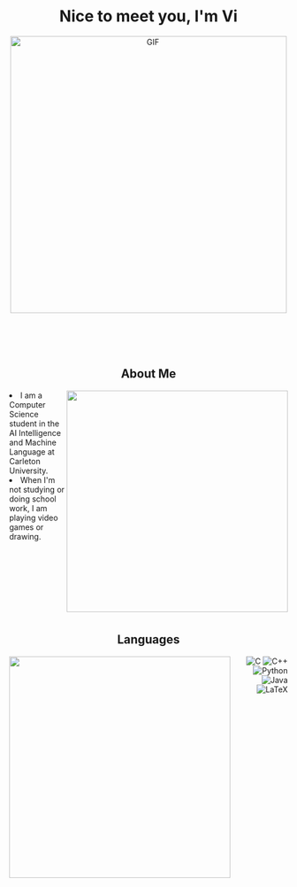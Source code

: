 <!-- Credits to @gifhonkai and gifgenshin for gifs used in this README-->
<h1 align="center"> Nice to meet you, I'm Vi </h1>
<div align="center">
<img hight="200" width="500" alt="GIF" align="center" src="https://github.com/user-attachments/assets/a3a38405-69d8-4b5a-b042-7bbc2faa3e42"/>
</div>
<br/>
<br/>
<br/>
<br/>

<!-- Details About Person-->
<h2 align="center"> About Me </h2>
<div>
  <img hight="300" width="400" src="https://github.com/user-attachments/assets/c32ffe35-45ec-4577-bc76-f00b11b72448" align ="right"/>
  <li>
    I am a Computer Science student in the AI Intelligence and Machine Language at Carleton University. 
  </li>
  <li>
    When I'm not studying or doing school work, I am playing video games or drawing. 
  </li>
</div>

<br/>
<br/>
<br/>
<br/>
<br/>
<br/>
<br/>
<br/>

<!-- Still Learning new Languages-->
<h2 align="center"> Languages </h2>
<img width="400" src="https://github.com/user-attachments/assets/d19cc91b-3efb-4228-970b-0b7841ded5ff" align="left">
<p align="right"> 
  <img alt = "C" src = "https://img.shields.io/badge/c-%2300599C.svg?style=for-the-badge&logo=c&logoColor=white">
  <img alt = "C++" src = "https://img.shields.io/badge/c++-%2300599C.svg?style=for-the-badge&logo=c%2B%2B&logoColor=white">
  <img alt = "Python" src = "https://img.shields.io/badge/python-3670A0?style=for-the-badge&logo=python&logoColor=ffdd54"> 
  <img alt = "Java" src = "https://img.shields.io/badge/java-%23ED8B00.svg?style=for-the-badge&logo=openjdk&logoColor=white">
  <img alt = "LaTeX" src = "https://img.shields.io/badge/latex-%23008080.svg?style=for-the-badge&logo=latex&logoColor=white">
</p>
